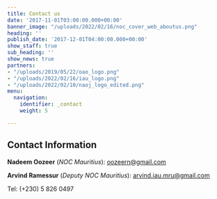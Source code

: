```yaml
---
title: Contact us
date: '2017-11-01T03:00:00.000+00:00'
banner_image: "/uploads/2022/02/16/noc_cover_web_aboutus.png"
heading: ''
publish_date: '2017-12-01T04:00:00.000+00:00'
show_staff: true
sub_heading: ''
show_news: true
partners:
- "/uploads/2019/05/22/oao_logo.png"
- "/uploads/2022/02/16/iau_logo.png"
- "/uploads/2022/02/10/naoj_logo_edited.png"
menu:
  navigation:
    identifier: _contact
    weight: 5

---
```

## Contact Information

**Nadeem Oozeer** (_NOC Mauritius_): oozeern@gmail.com

**Arvind Ramessur** (_Deputy NOC Mauritius_): arvind.iau.mru@gmail.com

Tel: (+230) 5 826 0497